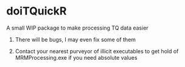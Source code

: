 # doiTQuickR
A small WIP package to make processing TQ data easier

1. There will be bugs, I may even fix some of them

2. Contact your nearest purveyor of illicit executables to get hold of MRMProcessing.exe if you need absolute values

